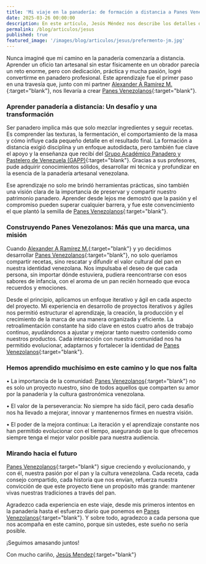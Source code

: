 ```yaml
---
title: 'Mi viaje en la panadería: de formación a distancia a Panes Venezolanos'
date: 2025-03-26 00:00:00
description: En este artículo, Jesús Méndez nos describe los detalles de su recorrido en la Panadería desde su formación académica y los origenes de Panes Venezolanos.
permalink: /blog/articulos/jesus
published: true
featured_image: '/images/blog/articulos/jesus/prefermento-jm.jpg'
---
```


Nunca imaginé que mi camino en la panadería comenzaría a distancia. Aprender un oficio tan artesanal sin estar físicamente en un obrador parecía un reto enorme, pero con dedicación, práctica y mucha pasión, logré convertirme en panadero profesional. Este aprendizaje fue el primer paso en una travesía que, junto con mi partner [Alexander A Ramírez M.](https://instagram.com/hazpanencasa){:target="blank"}, nos llevaría a crear [Panes Venezolanos](https://www.instagram.com/panesve/){:target="blank"}.

### Aprender panadería a distancia: Un desafío y una transformación

Ser panadero implica más que solo mezclar ingredientes y seguir recetas. Es comprender las texturas, la fermentación, el comportamiento de la masa y cómo influye cada pequeño detalle en el resultado final. La formación a distancia exigió disciplina y un enfoque autodidacta, pero también fue clave el apoyo y la enseñanza que recibí del [Grupo Académico Panadero y Pastelero de Venezuela (GAPP)](https://www.gappvzla.dsinternacional.com/){:target="blank"}. Gracias a sus profesores, pude adquirir conocimientos sólidos, desarrollar mi técnica y profundizar en la esencia de la panadería artesanal venezolana.

Ese aprendizaje no solo me brindó herramientas prácticas, sino también una visión clara de la importancia de preservar y compartir nuestro patrimonio panadero. Aprender desde lejos me demostró que la pasión y el compromiso pueden superar cualquier barrera, y fue este convencimiento el que plantó la semilla de [Panes Venezolanos](https://www.instagram.com/panesve/){:target="blank"}.

###  Construyendo Panes Venezolanos: Más que una marca, una misión

Cuando [Alexander A Ramírez M.](https://instagram.com/hazpanencasa){:target="blank"} y yo decidimos desarrollar [Panes Venezolanos](https://www.instagram.com/panesve/){:target="blank"}, no solo queríamos compartir recetas, sino rescatar y difundir el valor cultural del pan en nuestra identidad venezolana. Nos impulsaba el deseo de que cada persona, sin importar dónde estuviera, pudiera reencontrarse con esos sabores de infancia, con el aroma de un pan recién horneado que evoca recuerdos y emociones.

Desde el principio, aplicamos un enfoque iterativo y ágil en cada aspecto del proyecto. Mi experiencia en desarrollo de proyectos iterativos y ágiles nos permitió estructurar el aprendizaje, la creación, la producción y el crecimiento de la marca de una manera organizada y eficiente. La retroalimentación constante ha sido clave en estos cuatro años de trabajo continuo, ayudándonos a ajustar y mejorar tanto nuestro contenido como nuestros productos. Cada interacción con nuestra comunidad nos ha permitido evolucionar, adaptarnos y fortalecer la identidad de [Panes Venezolanos](https://www.instagram.com/panesve/){:target="blank"}.

### Hemos aprendido muchísimo en este camino y lo que nos falta

• La importancia de la comunidad: [Panes Venezolanos](https://www.instagram.com/panesve/){:target="blank"} no es solo un proyecto nuestro, sino de todos aquellos que comparten su amor por la panadería y la cultura gastronómica venezolana.

• El valor de la perseverancia: No siempre ha sido fácil, pero cada desafío nos ha llevado a mejorar, innovar y mantenernos firmes en nuestra visión.

• El poder de la mejora continua: La iteración y el aprendizaje constante nos han permitido evolucionar con el tiempo, asegurando que lo que ofrecemos siempre tenga el mejor valor posible para nuestra audiencia.

### Mirando hacia el futuro

[Panes Venezolanos](https://www.instagram.com/panesve/){:target="blank"} sigue creciendo y evolucionando, y con él, nuestra pasión por el pan y la cultura venezolana. Cada receta, cada consejo compartido, cada historia que nos envían, refuerza nuestra convicción de que este proyecto tiene un propósito más grande: mantener vivas nuestras tradiciones a través del pan.

Agradezco cada experiencia en este viaje, desde mis primeros intentos en la panadería hasta el esfuerzo diario que ponemos en [Panes Venezolanos](https://www.instagram.com/panesve/){:target="blank"}. Y sobre todo, agradezco a cada persona que nos acompaña en este camino, porque sin ustedes, este sueño no sería posible.

¡Seguimos amasando juntos!

Con mucho cariño, 
[Jesús Mendez](https://instagram.com/1painalafois){:target="blank"}